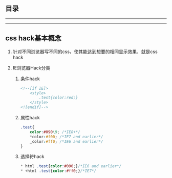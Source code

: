 ## 目录
---
---


## css hack基本概念

1. 针对不同浏览器写不同的css，使其能达到想要的相同显示效果，就是css hack

2. IE浏览器Hack分类

    1. 条件hack

        ```html
        <!--[if IE]>
            <style>
                .test{color:red;}
            </style>
        <![endif]-->
        ```

    2. 属性hack

        ```css
        .test{
            color:#090\9; /*IE8+*/
            *color:#f00; /*IE7 and earlier*/
            _color:#ff0; /*IE6 and earlier*/
        }
        ```

    3. 选择符hack

        ```css
        * html .test{color:#090;}/*IE6 and earlier*/
        * +html .test{color:#ff0;}/*IE7*/
        ```


